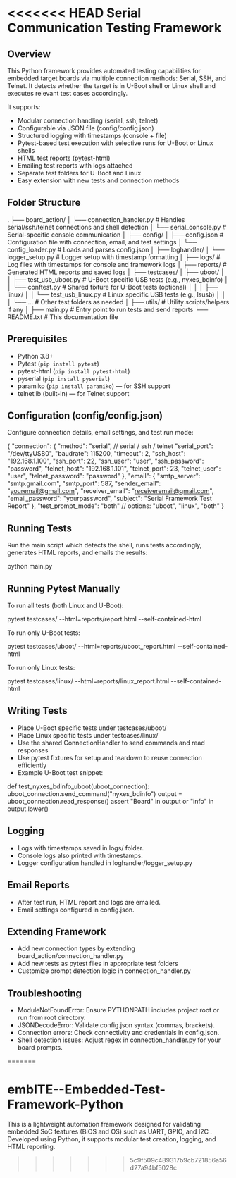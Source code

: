 <<<<<<< HEAD
Serial Communication Testing Framework
======================================

Overview
--------
This Python framework provides automated testing capabilities for embedded target boards via multiple connection methods: Serial, SSH, and Telnet. It detects whether the target is in U-Boot shell or Linux shell and executes relevant test cases accordingly.

It supports:
- Modular connection handling (serial, ssh, telnet)
- Configurable via JSON file (config/config.json)
- Structured logging with timestamps (console + file)
- Pytest-based test execution with selective runs for U-Boot or Linux shells
- HTML test reports (pytest-html)
- Emailing test reports with logs attached
- Separate test folders for U-Boot and Linux
- Easy extension with new tests and connection methods

Folder Structure
----------------
.
├── board_action/
│   ├── connection_handler.py   # Handles serial/ssh/telnet connections and shell detection
│   └── serial_console.py       # Serial-specific console communication
│
├── config/
│   ├── config.json             # Configuration file with connection, email, and test settings
│   └── config_loader.py        # Loads and parses config.json
│
├── loghandler/
│   └── logger_setup.py         # Logger setup with timestamp formatting
│
├── logs/                      # Log files with timestamps for console and framework logs
│
├── reports/                   # Generated HTML reports and saved logs
│
├── testcases/
│   ├── uboot/
│   │   ├── test_usb_uboot.py          # U-Boot specific USB tests (e.g., nyxes_bdinfo)
│   │   └── conftest.py                 # Shared fixture for U-Boot tests (optional)
│   │
│   ├── linux/
│   │   └── test_usb_linux.py           # Linux specific USB tests (e.g., lsusb)
│   │
│   └── ...                            # Other test folders as needed
│
├── utils/                     # Utility scripts/helpers if any
│
├── main.py                   # Entry point to run tests and send reports
└── README.txt                # This documentation file

Prerequisites
-------------
- Python 3.8+
- Pytest (`pip install pytest`)
- pytest-html (`pip install pytest-html`)
- pyserial (`pip install pyserial`)
- paramiko (`pip install paramiko`) — for SSH support
- telnetlib (built-in) — for Telnet support

Configuration (config/config.json)
----------------------------------
Configure connection details, email settings, and test run mode:

{
  "connection": {
    "method": "serial",             // serial / ssh / telnet
    "serial_port": "/dev/ttyUSB0",
    "baudrate": 115200,
    "timeout": 2,
    "ssh_host": "192.168.1.100",
    "ssh_port": 22,
    "ssh_user": "user",
    "ssh_password": "password",
    "telnet_host": "192.168.1.101",
    "telnet_port": 23,
    "telnet_user": "user",
    "telnet_password": "password"
  },
  "email": {
    "smtp_server": "smtp.gmail.com",
    "smtp_port": 587,
    "sender_email": "youremail@gmail.com",
    "receiver_email": "receiveremail@gmail.com",
    "email_password": "yourpassword",
    "subject": "Serial Framework Test Report"
  },
  "test_prompt_mode": "both"  // options: "uboot", "linux", "both"
}

Running Tests
-------------
Run the main script which detects the shell, runs tests accordingly, generates HTML reports, and emails the results:

python main.py

Running Pytest Manually
----------------------
To run all tests (both Linux and U-Boot):

pytest testcases/ --html=reports/report.html --self-contained-html

To run only U-Boot tests:

pytest testcases/uboot/ --html=reports/uboot_report.html --self-contained-html

To run only Linux tests:

pytest testcases/linux/ --html=reports/linux_report.html --self-contained-html

Writing Tests
-------------
- Place U-Boot specific tests under testcases/uboot/
- Place Linux specific tests under testcases/linux/
- Use the shared ConnectionHandler to send commands and read responses
- Use pytest fixtures for setup and teardown to reuse connection efficiently
- Example U-Boot test snippet:

def test_nyxes_bdinfo_uboot(uboot_connection):
    uboot_connection.send_command("nyxes_bdinfo")
    output = uboot_connection.read_response()
    assert "Board" in output or "info" in output.lower()

Logging
-------
- Logs with timestamps saved in logs/ folder.
- Console logs also printed with timestamps.
- Logger configuration handled in loghandler/logger_setup.py

Email Reports
-------------
- After test run, HTML report and logs are emailed.
- Email settings configured in config.json.

Extending Framework
-------------------
- Add new connection types by extending board_action/connection_handler.py
- Add new tests as pytest files in appropriate test folders
- Customize prompt detection logic in connection_handler.py

Troubleshooting
---------------
- ModuleNotFoundError: Ensure PYTHONPATH includes project root or run from root directory.
- JSONDecodeError: Validate config.json syntax (commas, brackets).
- Connection errors: Check connectivity and credentials in config.json.
- Shell detection issues: Adjust regex in connection_handler.py for your board prompts.


=======
# embITE--Embedded-Test-Framework-Python
This is a lightweight automation framework designed for validating embedded SoC features (BIOS and OS) such as  UART, GPIO, and I2C . Developed using Python, it supports modular test creation, logging, and HTML reporting.
>>>>>>> 5c9f509c489317b9cb721856a56d27a94bf5028c
